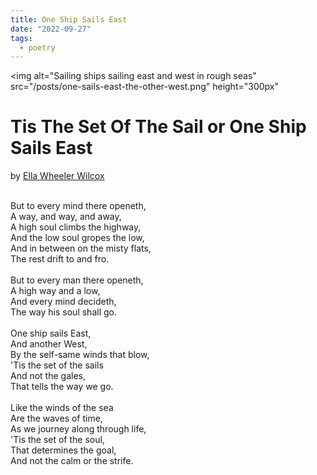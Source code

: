 ```yaml
---
title: One Ship Sails East
date: "2022-09-27"
tags:
  - poetry
---
```


<img
  alt="Sailing ships sailing east and west in rough seas"
  src="/posts/one-sails-east-the-other-west.png"
  height="300px"
>

# Tis The Set Of The Sail or One Ship Sails East

by [Ella Wheeler Wilcox](https://en.wikipedia.org/wiki/Ella_Wheeler_Wilcox)

<br>
But to every mind there openeth,<br>
A way, and way, and away,<br>
A high soul climbs the highway,<br>
And the low soul gropes the low,<br>
And in between on the misty flats,<br>
The rest drift to and fro.<br>
<br>
But to every man there openeth,<br>
A high way and a low,<br>
And every mind decideth,<br>
The way his soul shall go.<br>
<br>
One ship sails East,<br>
And another West,<br>
By the self-same winds that blow,<br>
'Tis the set of the sails<br>
And not the gales,<br>
That tells the way we go.<br>
<br>
Like the winds of the sea<br>
Are the waves of time,<br>
As we journey along through life,<br>
'Tis the set of the soul,<br>
That determines the goal,<br>
And not the calm or the strife.<br>
<br>
